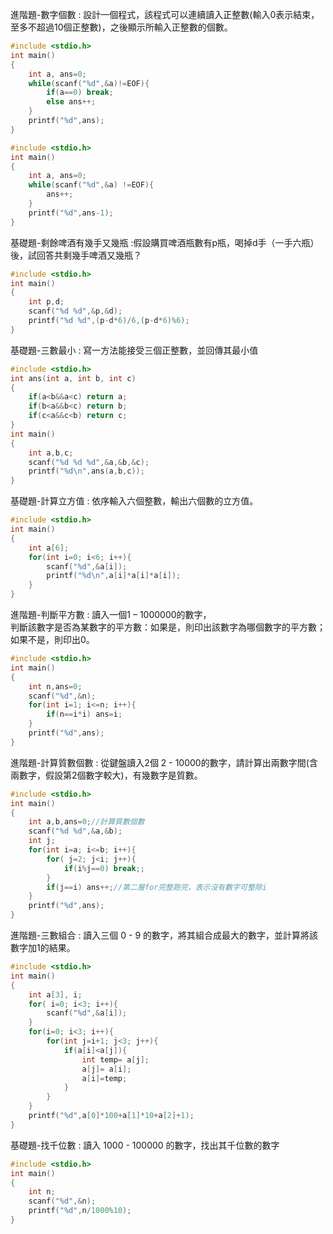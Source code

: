 進階題-數字個數 : 設計一個程式，該程式可以連續讀入正整數(輸入0表示結束，至多不超過10個正整數)，之後顯示所輸入正整數的個數。  
```C
#include <stdio.h>
int main()
{
	int a, ans=0;
	while(scanf("%d",&a)!=EOF){
		if(a==0) break;
		else ans++;
	}
	printf("%d",ans);
}
```
```C
#include <stdio.h>
int main()
{
	int a, ans=0;
	while(scanf("%d",&a) !=EOF){
		ans++;
	}
	printf("%d",ans-1);
}
```
基礎題-剩餘啤酒有幾手又幾瓶 :假設購買啤酒瓶數有p瓶，喝掉d手（一手六瓶）後，試回答共剩幾手啤酒又幾瓶？  
```C
#include <stdio.h>
int main()
{
	int p,d;
	scanf("%d %d",&p,&d);
	printf("%d %d",(p-d*6)/6,(p-d*6)%6);
}
```
基礎題-三數最小 : 寫一方法能接受三個正整數，並回傳其最小值  
```C
#include <stdio.h>
int ans(int a, int b, int c)
{
	if(a<b&&a<c) return a;
	if(b<a&&b<c) return b;
	if(c<a&&c<b) return c;
}
int main()
{
	int a,b,c;
	scanf("%d %d %d",&a,&b,&c);
	printf("%d\n",ans(a,b,c));
}
```
基礎題-計算立方值 : 依序輸入六個整數，輸出六個數的立方值。  
```C
#include <stdio.h>
int main()
{
	int a[6];
	for(int i=0; i<6; i++){
		scanf("%d",&a[i]);
		printf("%d\n",a[i]*a[i]*a[i]);
	}
}
```
進階題-判斷平方數 : 讀入一個1 – 1000000的數字，  
判斷該數字是否為某數字的平方數：如果是，則印出該數字為哪個數字的平方數；如果不是，則印出0。  
```C
#include <stdio.h>
int main()
{
	int n,ans=0;
	scanf("%d",&n);
	for(int i=1; i<=n; i++){
		if(n==i*i) ans=i;	
	}
	printf("%d",ans);
}
```
進階題-計算質數個數 : 從鍵盤讀入2個 2 - 10000的數字，請計算出兩數字間(含兩數字，假設第2個數字較大)，有幾數字是質數。  
```C
#include <stdio.h>
int main()
{
	int a,b,ans=0;//計算質數個數
	scanf("%d %d",&a,&b);
	int j;
	for(int i=a; i<=b; i++){
		for( j=2; j<i; j++){
			if(i%j==0) break;; 
		}
		if(j==i) ans++;//第二層for完整跑完，表示沒有數字可整除i
	}
	printf("%d",ans);
}
```
進階題-三數組合 : 讀入三個 0 - 9 的數字，將其組合成最大的數字，並計算將該數字加1的結果。  
```C
#include <stdio.h>
int main()
{
	int a[3], i;
	for( i=0; i<3; i++){
		scanf("%d",&a[i]);
	}
	for(i=0; i<3; i++){
		for(int j=i+1; j<3; j++){
			if(a[i]<a[j]){
				int temp= a[j];
				a[j]= a[i];
				a[i]=temp;
			} 
		}
	}
	printf("%d",a[0]*100+a[1]*10+a[2]+1);
}
```
基礎題-找千位數 : 讀入 1000 - 100000 的數字，找出其千位數的數字  
```C
#include <stdio.h>
int main()
{
	int n;
	scanf("%d",&n);
	printf("%d",n/1000%10);
}
```
